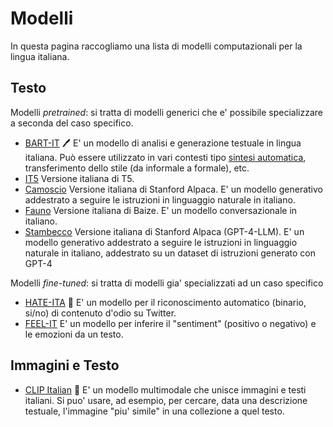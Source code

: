 # Modelli

In questa pagina raccogliamo una lista di modelli computazionali per la lingua italiana.

## Testo

Modelli *pretrained*: si tratta di modelli generici che e' possibile specializzare a seconda del caso specifico.

- [BART-IT](https://github.com/MorenoLaQuatra/bart-it) 🖊️ E' un modello di analisi e generazione testuale in lingua italiana. Può essere utilizzato in vari contesti tipo [sintesi automatica](https://huggingface.co/morenolq/bart-it-ilpost), transferimento dello stile (da informale a formale), etc.
- [IT5](https://github.com/gsarti/it5) Versione italiana di T5.
- [Camoscio](https://github.com/teelinsan/camoscio) Versione italiana di Stanford Alpaca. E' un modello generativo addestrato a seguire le istruzioni in linguaggio naturale in italiano.
- [Fauno](https://github.com/RSTLess-research/Fauno-Italian-LLM) Versione italiana di Baize. E' un modello conversazionale in italiano.
- [Stambecco](https://github.com/mchl-labs/stambecco) Versione italiana di Stanford Alpaca (GPT-4-LLM). E' un modello generativo addestrato a seguire le istruzioni in linguaggio naturale in italiano, addestrato su un dataset di istruzioni generato con GPT-4

Modelli *fine-tuned*: si tratta di modelli gia' specializzati ad un caso specifico

- [HATE-ITA](https://github.com/MilaNLProc/hate-ita) 🍕 E' un modello per il riconoscimento automatico (binario, si/no) di contenuto d'odio su Twitter. 
- [FEEL-IT](https://github.com/MilaNLProc/feel-it) E' un modello per inferire il "sentiment" (positivo o negativo) e le emozioni da un testo.

## Immagini e Testo

- [CLIP Italian](https://github.com/clip-italian/clip-italian) 🤌 E' un modello multimodale che unisce immagini e testi italiani. Si puo' usare, ad esempio, per cercare, data una descrizione testuale, l'immagine "piu' simile" in una collezione a quel testo. 
